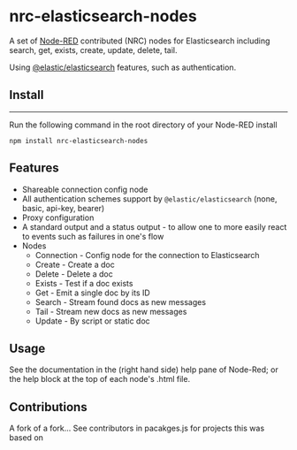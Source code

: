 # nrc-elasticsearch-nodes

A set of [Node-RED](http://www.nodered.org) contributed (NRC) nodes for Elasticsearch including
search, get, exists, create, update, delete, tail.

Using [@elastic/elasticsearch](https://github.com/elastic/elasticsearch-js)
features, such as authentication.

## Install
-------

Run the following command in the root directory of your Node-RED install

```
npm install nrc-elasticsearch-nodes
```


## Features

 - Shareable connection config node
 - All authentication schemes support by `@elastic/elasticsearch` (none, basic, api-key, bearer)
 - Proxy configuration
 - A standard output and a status output - to allow one to more easily react to events such as failures in one's flow
 - Nodes
   - Connection - Config node for the connection to Elasticsearch
   - Create - Create a doc
   - Delete - Delete a doc
   - Exists - Test if a doc exists
   - Get - Emit a single doc by its ID
   - Search - Stream found docs as new messages
   - Tail - Stream new docs as new messages
   - Update - By script or static doc

## Usage

See the documentation in the (right hand side) help pane of Node-Red; or the help block at the top of each node's .html file.

## Contributions

A fork of a fork... See contributors in pacakges.js for projects this was based on
